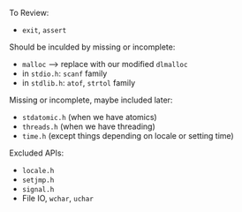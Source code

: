 
To Review:

- `exit`, `assert`

Should be inculded by missing or incomplete:

- `malloc` --> replace with our modified `dlmalloc`
- in `stdio.h`: `scanf` family
- in `stdlib.h`: `atof`, `strtol` family

Missing or incomplete, maybe included later:

- `stdatomic.h` (when we have atomics)
- `threads.h` (when we have threading)
- `time.h` (except things depending on locale or setting time)

Excluded APIs:

- `locale.h`
- `setjmp.h`
- `signal.h`
- File IO, `wchar`, `uchar`
